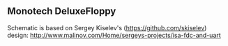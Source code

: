 Monotech DeluxeFloppy
----

Schematic is based on Sergey Kiselev's (https://github.com/skiselev) design: http://www.malinov.com/Home/sergeys-projects/isa-fdc-and-uart